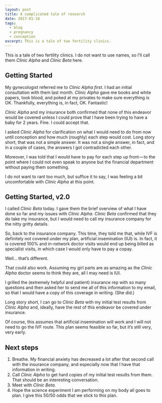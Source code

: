 ```yaml
---
layout: post
title: A complicated tale of research
date: 2017-01-10
tags:
  - blog
  - pregnancy
  - conception
excerpt: This is a tale of two fertility clinics.
---
```


This is a tale of two fertility clinics. I do not want to use names, so I’ll call them _Clinic Alpha_ and _Clinic Beta_ here.

## Getting Started

My gynecologist referred me to _Clinic Alpha first_. I had an initial consultation with them last month. _Clinic Alpha_ gave me books and white papers, took blood, and poked at my privates to make sure everything is OK. Thankfully, everything is, in fact, OK. Fantastic!

_Clinic Alpha_ and my insurance both confirmed that none of this endeavor would be covered unless I could prove that I have been trying to have a baby for 2 years. Fine. I could accept that.

I asked _Clinic Alpha_ for clarification on what I would need to do from now until conception and how much (roughly) each step would cost. Long story short, that was not a simple answer. It was not a single answer, in fact, and in a couple of cases, the answers I got contradicted each other.

Moreover, I was told that I would have to pay for each step up front — to the point where I could not even speak to anyone but the financial department without paying them something.

I do not want to rant too much, but suffice it to say, I was feeling a bit uncomfortable with _Clinic Alpha_ at this point.

## Getting Started, v2.0

I called _Clinic Beta_ today. I gave them the brief overview of what I have done so far and my issues with _Clinic Alpha_. _Clinic Beta_ confirmed that they do take my insurance, but I would need to call my insurance company for the nitty gritty details.

So, back to the insurance company. This time, they told me that, while IVF is definitely not covered under my plan, artificial insemination (IUI) is. In fact, it is covered 100% and in-network doctor visits would end up being billed as specialist visits, in which case I would only have to pay a copay.

Well… that’s different.

That could also work. Assuming my girl parts are as amazing as the _Clinic Alpha_ doctor seems to think they are, all I may need is IUI.

I grilled the (extremely helpful and patient) insurance rep with so many questions and then asked her to send me all of this information to my email, so that I would have a copy of this coverage in writing. (She did.)

Long story short, I can go to _Clinic Beta_ with my initial test results from _Clinic Alpha_ and, ideally, have the rest of this endeavor be covered under insurance.

Of course, this assumes that artificial insemination will work and I will not need to go the IVF route. This plan seems feasible so far, but it’s still very, very early.

## Next steps

1. Breathe. My financial anxiety has decreased a lot after that second call with the insurance company, and especially now that I have that information in writing.
1. Call _Clinic Alpha_ to get hard copies of my initial test results from them. That should be an interesting conversation.
1. Meet with _Clinic Beta._
1. Hope the science experiment I am performing on my body all goes to plan. I give this 50/50 odds that we stick to this plan.
